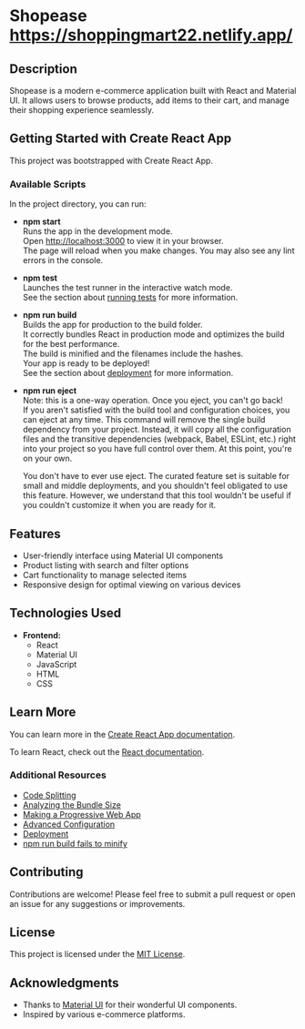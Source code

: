 # Shopease     https://shoppingmart22.netlify.app/

## Description
Shopease is a modern e-commerce application built with React and Material UI. It allows users to browse products, add items to their cart, and manage their shopping experience seamlessly.

## Getting Started with Create React App
This project was bootstrapped with Create React App.

### Available Scripts
In the project directory, you can run:

- **npm start**  
  Runs the app in the development mode.  
  Open [http://localhost:3000](http://localhost:3000) to view it in your browser.  
  The page will reload when you make changes. You may also see any lint errors in the console.

- **npm test**  
  Launches the test runner in the interactive watch mode.  
  See the section about [running tests](https://facebook.github.io/create-react-app/docs/running-tests) for more information.

- **npm run build**  
  Builds the app for production to the build folder.  
  It correctly bundles React in production mode and optimizes the build for the best performance.  
  The build is minified and the filenames include the hashes.  
  Your app is ready to be deployed!  
  See the section about [deployment](https://facebook.github.io/create-react-app/docs/deployment) for more information.

- **npm run eject**  
  Note: this is a one-way operation. Once you eject, you can't go back!  
  If you aren't satisfied with the build tool and configuration choices, you can eject at any time. This command will remove the single build dependency from your project. Instead, it will copy all the configuration files and the transitive dependencies (webpack, Babel, ESLint, etc.) right into your project so you have full control over them. At this point, you're on your own.

  You don't have to ever use eject. The curated feature set is suitable for small and middle deployments, and you shouldn't feel obligated to use this feature. However, we understand that this tool wouldn't be useful if you couldn't customize it when you are ready for it.

## Features
- User-friendly interface using Material UI components
- Product listing with search and filter options
- Cart functionality to manage selected items
- Responsive design for optimal viewing on various devices

## Technologies Used
- **Frontend:** 
  - React
  - Material UI
  - JavaScript
  - HTML
  - CSS

## Learn More
You can learn more in the [Create React App documentation](https://facebook.github.io/create-react-app/docs/getting-started).

To learn React, check out the [React documentation](https://reactjs.org/docs/getting-started.html).

### Additional Resources
- [Code Splitting](https://facebook.github.io/create-react-app/docs/code-splitting)
- [Analyzing the Bundle Size](https://facebook.github.io/create-react-app/docs/analyzing-the-bundle-size)
- [Making a Progressive Web App](https://facebook.github.io/create-react-app/docs/making-a-progressive-web-app)
- [Advanced Configuration](https://facebook.github.io/create-react-app/docs/advanced-configuration)
- [Deployment](https://facebook.github.io/create-react-app/docs/deployment)
- [npm run build fails to minify](https://facebook.github.io/create-react-app/docs/troubleshooting#npm-run-build-fails-to-minify)

## Contributing
Contributions are welcome! Please feel free to submit a pull request or open an issue for any suggestions or improvements.

## License
This project is licensed under the [MIT License](LICENSE).

## Acknowledgments
- Thanks to [Material UI](https://mui.com/) for their wonderful UI components.
- Inspired by various e-commerce platforms.
